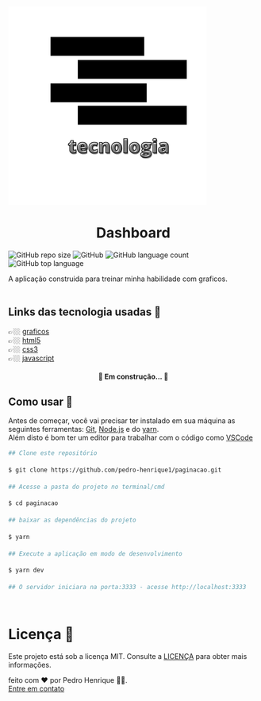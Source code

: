 <img src="github/tecnologia.png" align="center" width='400' />

<h1 align = "center">Dashboard</h1>

![GitHub repo size](https://img.shields.io/github/repo-size/pedro-henrique1/dashboard)
![GitHub](https://img.shields.io/github/license/pedro-henrique1/dashboard)
![GitHub language count](https://img.shields.io/github/languages/count/pedro-henrique1/dashboard)
![GitHub top language](https://img.shields.io/github/languages/top/pedro-henrique1/dashboard)

<p>A aplicação construida para treinar minha habilidade com graficos.
<br>
<br>

## Links das tecnologia usadas 🔗

👉🏼 [graficos](https://developers.google.com/chart/)<br>
👉🏼 [html5](https://developer.mozilla.org/pt-BR/docs/Web/HTML)<br>
👉🏼 [css3](https://developer.mozilla.org/pt-br/docs/web/css)<br>
👉🏼 [javascript](https://developer.mozilla.org/pt-BR/docs/Web/JavaScript/About_JavaScript)
<br>

<h4 align="center"> 
	🚧 Em construção...  🚧
</h4>

## Como usar 🎉

Antes de começar, você vai precisar ter instalado em sua máquina as seguintes ferramentas:
[Git](https://git-scm.com), [Node.js](https://nodejs.org/en/) e do [yarn](https://yarnpkg.com/).<br>
Além disto é bom ter um editor para trabalhar com o código como [VSCode](https://code.visualstudio.com/)

```zsh
## Clone este repositório

$ git clone https://github.com/pedro-henrique1/paginacao.git

## Acesse a pasta do projeto no terminal/cmd

$ cd paginacao

## baixar as dependências do projeto

$ yarn

## Execute a aplicação em modo de desenvolvimento

$ yarn dev

## O servidor iniciara na porta:3333 - acesse http://localhost:3333

```

<br>

# Licença 📝

Este projeto está sob a licença MIT. Consulte a [LICENÇA](/LICENSE) para obter mais informações.

feito com ❤️ por Pedro Henrique 👏🏼.<br>[Entre em contato](https://www.linkedin.com/in/pedro-henrique-silva-rodrigues-0544ab199/)
